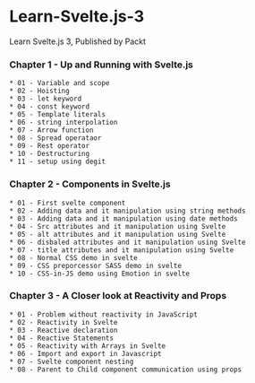 # Learn-Svelte.js-3
Learn Svelte.js 3, Published by Packt

### Chapter 1 - Up and Running with Svelte.js
    * 01 - Variable and scope
    * 02 - Hoisting
    * 03 - let keyword
    * 04 - const keyword
    * 05 - Template literals 
    * 06 - string interpolation
    * 07 - Arrow function
    * 08 - Spread operataor
    * 09 - Rest operator
    * 10 - Destructuring
    * 11 - setup using degit

### Chapter 2 - Components in Svelte.js
    * 01 - First svelte component
    * 02 - Adding data and it manipulation using string methods
    * 03 - Adding data and it manipulation using date methods
    * 04 - Src attributes and it manipulation using Svelte
    * 05 - alt attributes and it manipulation using Svelte
    * 06 - disbaled attributes and it manipulation using Svelte
    * 07 - title attributes and it manipulation using Svelte
    * 08 - Normal CSS demo in svelte
    * 09 - CSS preporcessor SASS demo in svelte
    * 10 - CSS-in-JS demo using Emotion in svelte

### Chapter 3 - A Closer look at Reactivity and Props
    * 01 - Problem without reactivity in JavaScript
    * 02 - Reactivity in Svelte
    * 03 - Reactive declaration
    * 04 - Reactive Statements
    * 05 - Reactivity with Arrays in Svelte
    * 06 - Import and export in Javascript
    * 07 - Svelte component nesting
    * 08 - Parent to Child component communication using props